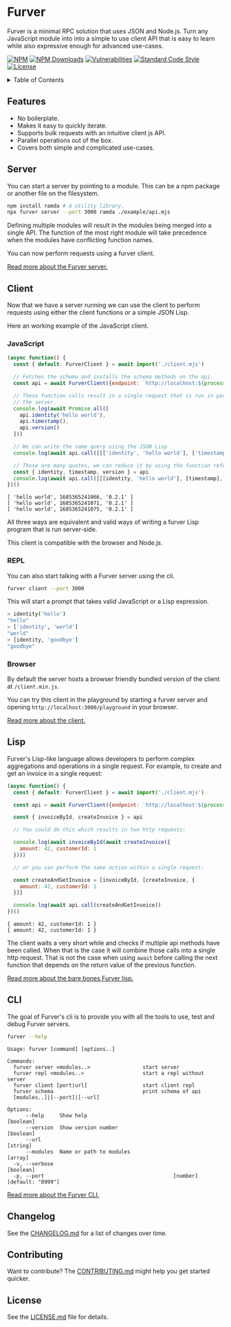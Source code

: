# Furver

Furver is a minimal RPC solution that uses JSON and Node.js. Turn any
JavaScript module into into a simple to use client API that is easy to learn
while also expressive enough for advanced use-cases.

[![NPM](https://img.shields.io/npm/v/furver?color=blue&style=flat-square)](https://www.npmjs.com/package/furver)
[![NPM Downloads](https://img.shields.io/npm/dm/furver?style=flat-square)](https://www.npmjs.com/package/furver)
[![Vulnerabilities](https://img.shields.io/snyk/vulnerabilities/npm/furver?style=flat-square)](https://snyk.io/vuln/npm:furver)
[![Standard Code Style](https://img.shields.io/badge/code_style-standard-brightgreen.svg?style=flat-square)](https://standardjs.com)
[![License](https://img.shields.io/npm/l/furver?color=brightgreen&style=flat-square)](./LICENSE)

<details><summary>Table of Contents</summary>

<!-- toc -->

- [Features](#features)
- [Server](#server)
- [Client](#client)
  * [JavaScript](#javascript)
  * [REPL](#repl)
  * [Browser](#browser)
- [Lisp](#lisp)
- [CLI](#cli)
- [Changelog](#changelog)
- [Contributing](#contributing)
- [License](#license)

<!-- tocstop -->

</details>

## Features

- No boilerplate.
- Makes it easy to quickly iterate.
- Supports bulk requests with an intuitive client js API.
- Parallel operations out of the box.
- Covers both simple and complicated use-cases.

## Server

You can start a server by pointing to a module. This can be a npm package or
another file on the filesystem.

```bash
npm install ramda # A utility library.
npx furver server --port 3000 ramda ./example/api.mjs
```

Defining multiple modules will result in the modules being merged into a single
API. The function of the most right module will take precedence when the
modules have conflicting function names.

You can now perform requests using a furver client.

[Read more about the Furver server.](./server.md)

## Client

Now that we have a server running we can use the client to perform requests
using either the client functions or a simple JSON Lisp.

Here an working example of the JavaScript client.

### JavaScript

```js node
(async function() {
  const { default: FurverClient } = await import('./client.mjs')

  // Fetches the schema and installs the schema methods on the api.
  const api = await FurverClient({endpoint: `http://localhost:${process.env.PORT}`})

  // These function calls result in a single request that is run in parallel on
  // the server.
  console.log(await Promise.all([
    api.identity('hello world'),
    api.timestamp(),
    api.version()
  ]))

  // We can write the same query using the JSON Lisp
  console.log(await api.call([[['identity', 'hello world'], ['timestamp'], ['version']]]))

  // Those are many quotes, we can reduce it by using the function reference.
  const { identity, timestamp, version } = api
  console.log(await api.call([[[identity, 'hello world'], [timestamp], [version]]]))
})()
```
```
[ 'hello world', 1685365241066, '0.2.1' ]
[ 'hello world', 1685365241071, '0.2.1' ]
[ 'hello world', 1685365241075, '0.2.1' ]
```

All three ways are equivalent and valid ways of writing a furver Lisp program
that is run server-side.

This client is compatible with the browser and Node.js.

### REPL

You can also start talking with a Furver server using the cli.

```bash
furver client --port 3000
```

This will start a prompt that takes valid JavaScript or a Lisp expression.

```bash
> identity('hello')
"hello"
> ['identity', 'world']
"world"
> [identity, 'goodbye']
"goodbye"
```

### Browser

By default the server hosts a browser friendly bundled version of the client at
`/client.min.js`.

You can try this client in the playground by starting a furver server and
opening `http://localhost:3000/playground` in your browser.

[Read more about the client.](./client.md)

## Lisp

Furver's Lisp-like language allows developers to perform complex aggregations
and operations in a single request. For example, to create and get an invoice
in a single request:

```javascript node
(async function() {
  const { default: FurverClient } = await import('./client.mjs')

  const api = await FurverClient({endpoint: `http://localhost:${process.env.PORT}`})

  const { invoiceById, createInvoice } = api

  // You could do this which results in two http requests:

  console.log(await invoiceById(await createInvoice({
    amount: 42, customerId: 1
  })))

  // or you can perform the same action within a single request:

  const createAndGetInvoice = [invoiceById, [createInvoice, {
    amount: 42, customerId: 1
  }]]

  console.log(await api.call(createAndGetInvoice))
})()
```
```
{ amount: 42, customerId: 1 }
{ amount: 42, customerId: 1 }
```

The client waits a very short while and checks if multiple api methods have
been called. When that is the case it will combine those calls into a single
http request. That is not the case when using `await` before calling the next
function that depends on the return value of the previous function.

[Read more about the bare bones Furver lisp.](./lisp.md)


## CLI

The goal of Furver's cli is to provide you with all the tools to use, test and
debug Furver servers.

```bash bash
furver --help
```
```
Usage: furver [command] [options..]

Commands:
  furver server <modules..>                 start server
  furver repl <modules..>                   start a repl without server
  furver client [port|url]                  start client repl
  furver schema                             print schema of api
  [modules..]|[--port]|[--url]

Options:
      --help     Show help                                             [boolean]
      --version  Show version number                                   [boolean]
      --url                                                             [string]
      --modules  Name or path to modules                                 [array]
  -v, --verbose                                                        [boolean]
  -p, --port                                          [number] [default: "8999"]
```

[Read more about the Furver CLI.](./cli.md)

## Changelog

See the [CHANGELOG.md](./CHANGELOG.md) for a list of changes over time.

## Contributing

Want to contribute? The [CONTRIBUTING.md](./CONTRIBUTING.md) might help you get
started quicker.

## License

See the [LICENSE.md](./LICENSE.md) file for details.
